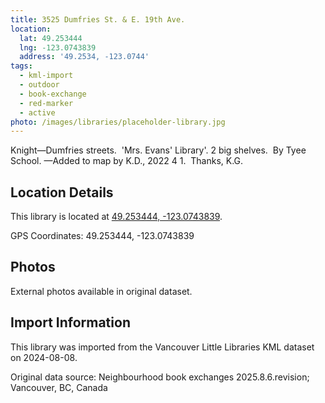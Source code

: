 ```yaml
---
title: 3525 Dumfries St. & E. 19th Ave.
location:
  lat: 49.253444
  lng: -123.0743839
  address: '49.2534, -123.0744'
tags:
  - kml-import
  - outdoor
  - book-exchange
  - red-marker
  - active
photo: /images/libraries/placeholder-library.jpg
---
```

Knight—Dumfries streets.  'Mrs. Evans' Library'.
2 big shelves.  By Tyee School.
—Added to map by K.D., 2022 4 1.  Thanks, K.G. 

## Location Details

This library is located at [49.253444, -123.0743839](https://www.google.com/maps?q=49.253444,-123.0743839).

GPS Coordinates: 49.253444, -123.0743839

## Photos

External photos available in original dataset.

## Import Information

This library was imported from the Vancouver Little Libraries KML dataset on 2024-08-08.

Original data source: Neighbourhood book exchanges 2025.8.6.revision; Vancouver, BC, Canada
